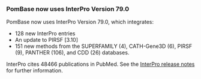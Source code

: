 ### PomBase now uses InterPro Version 79.0
<!-- pombase_flags: frontpage -->
<!-- newsfeed_thumbnail: interpro_32px.png -->

PomBase now uses InterPro Version 79.0, which integrates:

 - 128 new InterPro entries
 - An update to PIRSF [3.10]
 - 151 new methods from the SUPERFAMILY (4),
   CATH-Gene3D (6), PIRSF (9), PANTHER (106), and CDD (26) databases.

InterPro cites 48466 publications in PubMed. See the [InterPro release
notes](https://www.ebi.ac.uk/interpro/release_notes/) for further information.

